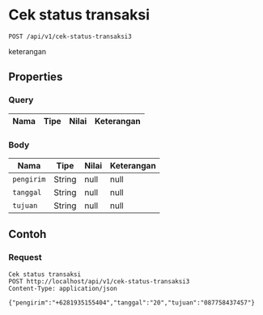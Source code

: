 # Cek status transaksi
```http
POST /api/v1/cek-status-transaksi3
```
keterangan
## Properties
### Query
Nama | Tipe | Nilai | Keterangan
--- | --- | --- | ---
### Body
Nama | Tipe | Nilai | Keterangan
--- | --- | --- | ---
<code>pengirim</code> | String | null | null
<code>tanggal</code> | String | null | null
<code>tujuan</code> | String | null | null
## Contoh
### Request
```http
Cek status transaksi
POST http://localhost/api/v1/cek-status-transaksi3
Content-Type: application/json

{"pengirim":"+6281935155404","tanggal":"20","tujuan":"087758437457"}
```
